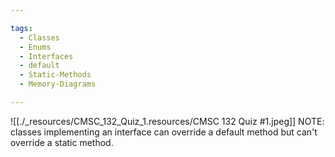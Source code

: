 ```yaml
---

tags: 
  - Classes
  - Enums
  - Interfaces
  - default
  - Static-Methods
  - Memory-Diagrams

---
```

![[./_resources/CMSC_132_Quiz_1.resources/CMSC 132 Quiz #1.jpeg]]
NOTE: classes implementing an interface can override a default method but can't override a static method.
